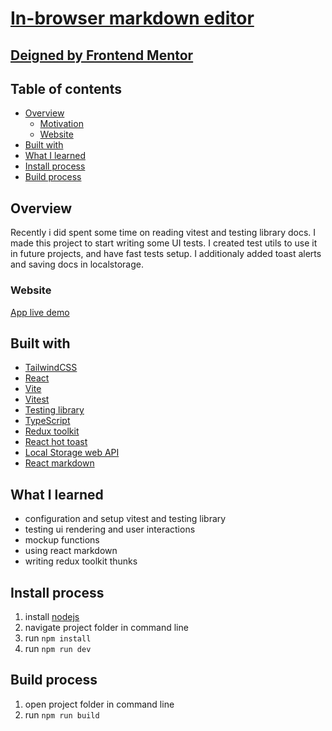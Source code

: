 # [In-browser markdown editor](https://jolly-croissant-507415.netlify.app/)

## [Deigned by Frontend Mentor](https://www.frontendmentor.io/challenges/inbrowser-markdown-editor-r16TrrQX9/hub)

## Table of contents

- [Overview](#overview)
  - [Motivation](#motivation)
  - [Website](#website)  
- [Built with](#built-with)  
- [What I learned](#what-i-learned)
- [Install process](#install-process)
- [Build process](#build-process)
  
## Overview   

Recently i did spent some time on reading vitest and testing library docs. I made this project to start writing some UI tests. 
I created test utils to use it in future projects, and have fast tests setup. I additionaly added toast alerts and saving docs in localstorage.

### Website

[App live demo](https://jolly-croissant-507415.netlify.app/)

## Built with

 - [TailwindCSS](https://tailwindcss.com/)
 - [React](https://reactjs.org/)
 - [Vite](https://vitejs.dev/)
 - [Vitest](https://vitest.dev/)
 - [Testing library](https://testing-library.com/)
 - [TypeScript](https://www.typescriptlang.org/)
 - [Redux toolkit](https://redux-toolkit.js.org/)
 - [React hot toast](https://react-hot-toast.com/)
 - [Local Storage web API](https://developer.mozilla.org/en-US/docs/Web/API/Window/localStorage)
 - [React markdown](https://github.com/remarkjs/react-markdown)
 
## What I learned 
 - configuration and setup vitest and testing library
 - testing ui rendering and user interactions
 - mockup functions
 - using react markdown
 - writing redux toolkit thunks
 
## Install process

1. install [nodejs](https://nodejs.org/en/download/)
2. navigate project folder in command line
3. run `npm install`
4. run `npm run dev`


## Build process

1. open project folder in command line
2. run `npm run build`
